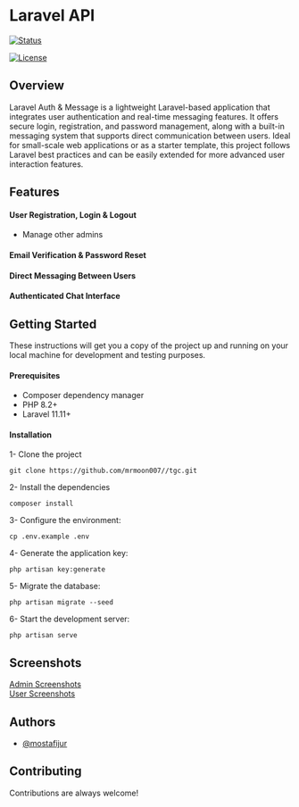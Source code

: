 # Laravel API

[![Status](https://img.shields.io/badge/status-active-success.svg)]()

[![License](https://img.shields.io/badge/license-MIT-blue.svg)](/LICENSE)

## Overview

Laravel Auth & Message is a lightweight Laravel-based application that integrates user authentication and real-time messaging features. It offers secure login, registration, and password management, along with a built-in messaging system that supports direct communication between users. Ideal for small-scale web applications or as a starter template, this project follows Laravel best practices and can be easily extended for more advanced user interaction features.

## Features

#### User Registration, Login & Logout

-   Manage other admins

#### Email Verification & Password Reset
#### Direct Messaging Between Users
#### Authenticated Chat Interface

## Getting Started

These instructions will get you a copy of the project up and running on your local machine for development and testing purposes.

#### Prerequisites

-   Composer dependency manager
-   PHP 8.2+
-   Laravel 11.11+

#### Installation

1- Clone the project

```
git clone https://github.com/mrmoon007//tgc.git
```

2- Install the dependencies

```
composer install
```

3- Configure the environment:

```
cp .env.example .env
```

4- Generate the application key:

```
php artisan key:generate
```

5- Migrate the database:

```
php artisan migrate --seed
```

6- Start the development server:

```
php artisan serve
```

## Screenshots

<a href="https://github.com/kareemaladawy/laravel-quiz-system/issues/1">Admin Screenshots</a> <br>
<a href="https://github.com/kareemaladawy/laravel-quiz-system/issues/2">User Screenshots</a>

## Authors

-   [@mostafijur](https://github.com/mrmoon007)

## Contributing

Contributions are always welcome!
